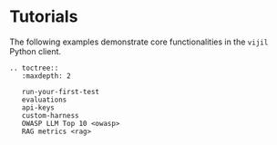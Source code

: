 # Tutorials

The following examples demonstrate core functionalities in the `vijil` Python client.

```{eval-rst}
.. toctree::
   :maxdepth: 2

   run-your-first-test
   evaluations
   api-keys
   custom-harness
   OWASP LLM Top 10 <owasp>
   RAG metrics <rag>
```